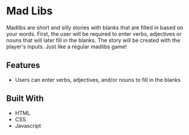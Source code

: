 # Mad Libs

Madlibs are short and silly stories with blanks that are filled in based on your words. First, the user will be required to enter verbs, adjectives or nouns that will later fill in the blanks. The story will be created with the player's inputs. Just like a regular madlibs game!


## Features ##
* Users can enter verbs, adjectives, and/or nouns to fill in the blanks


## Built With ##
* HTML
* CSS
* Javascript
